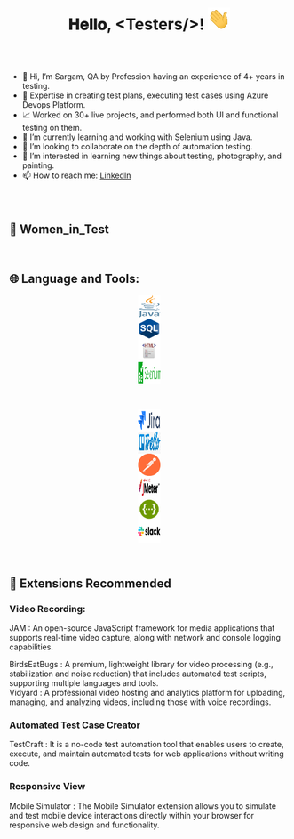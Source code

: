 <h1 align="center">
  𝐇𝐞𝐥𝐥𝐨, &lt;Testers/&gt;!
  <img src="Hi.gif" width="40px" />
</h1>

<br/>
<br/>

- 👋 Hi, I’m Sargam, QA by Profession having an experience of 4+ years in testing.
- 💼 Expertise in creating test plans, executing test cases using Azure Devops Platform.
- 📈 Worked on 30+ live projects, and performed both UI and functional testing on them. 
- 🌱 I’m currently learning and working with Selenium using Java.
- 👯 I’m looking to collaborate on the depth of automation testing.
- 👀 I’m interested in learning new things about testing, photography, and painting.
- 📫 How to reach me:
     [LinkedIn](https://www.linkedin.com/in/sargampanwar/)
<br/>

# <h2>&#x1F469; Women_in_Test </h2>


<br/> 
<h2>
  🌐 Language and Tools:
</h2>

<code style="display: flex; justify-content: center; align-items: center;"><img height="40" width="40" src="Java_programming_language_logo.svg.png"/></code>
<code style="display: flex; justify-content: center; align-items: center;" ><img height="40" width="40" src="download.png"/></code>
<code style="display: flex; justify-content: center; align-items: center;"><img height="40" width="40" src="images.jpeg"/></code>
<code style="display: flex; justify-content: center; align-items: center;"><img height="40" width="40" src="images.png"/></code>

<br/>

<code style="display: flex; justify-content: center; align-items: center;"><img height="40" width="40" src="download (2).png"/></code>
<code style="display: flex; justify-content: center; align-items: center;"><img height="40" width="40" src="download.jpeg"/></code>
<code style="display: flex; justify-content: center; align-items: center;"><img height="40" width="40" src="channels4_profile.jpeg"/></code>
<code style="display: flex; justify-content: center; align-items: center;"><img height="40" width="40" src="download (1).png"/></code>
<code style="display: flex; justify-content: center; align-items: center;"><img height="40" width="40" src="download (3).png"/></code>
<code style="display: flex; justify-content: center; align-items: center;"><img height="40" width="40" src="Slack-logo.jpg"/></code>
</div>

<br/>

<h2>&#x1F516; Extensions Recommended </h2>
<h3> Video Recording: </h3>
 JAM : An open-source JavaScript framework for media applications that supports real-time video capture, along with network and console logging capabilities. </br>
 
 BirdsEatBugs : A premium, lightweight library for video processing (e.g., stabilization and noise reduction) that includes automated test scripts, supporting multiple languages and tools. </br>
 Vidyard : A professional video hosting and analytics platform for uploading, managing, and analyzing videos, including those with voice recordings.

 <h3>Automated Test Case Creator</h3>
 TestCraft : It is a no-code test automation tool that enables users to create, execute, and maintain automated tests for web applications without writing code.

 <h3>Responsive View</h3>
 Mobile Simulator : The Mobile Simulator extension allows you to simulate and test mobile device interactions directly within your browser for responsive web design and functionality.
 

<!---
Sargamp16/Sargamp16 is a ✨ special ✨ repository because its `README.md` (this file) appears on your GitHub profile.
You can click the Preview link to take a look at your changes.
--->
